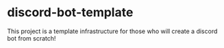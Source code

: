 # discord-bot-template
This project is a template infrastructure for those who will create a discord bot from scratch!
